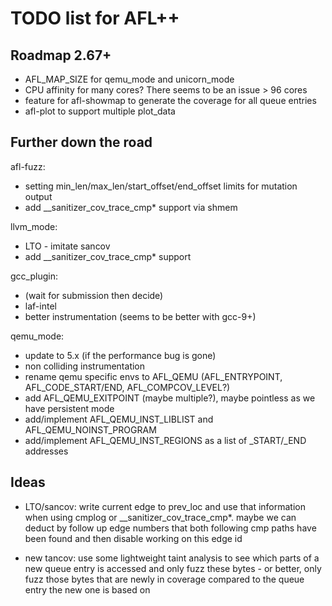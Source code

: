 # TODO list for AFL++

## Roadmap 2.67+

 - AFL_MAP_SIZE for qemu_mode and unicorn_mode
 - CPU affinity for many cores? There seems to be an issue > 96 cores
 - feature for afl-showmap to generate the coverage for all queue entries
 - afl-plot to support multiple plot_data

## Further down the road

afl-fuzz:
 - setting min_len/max_len/start_offset/end_offset limits for mutation output
 - add __sanitizer_cov_trace_cmp* support via shmem

llvm_mode:
 - LTO - imitate sancov
 - add __sanitizer_cov_trace_cmp* support

gcc_plugin:
 - (wait for submission then decide)
 - laf-intel
 - better instrumentation (seems to be better with gcc-9+)

qemu_mode:
 - update to 5.x (if the performance bug is gone)
 - non colliding instrumentation
 - rename qemu specific envs to AFL_QEMU (AFL_ENTRYPOINT, AFL_CODE_START/END,
   AFL_COMPCOV_LEVEL?)
 - add AFL_QEMU_EXITPOINT (maybe multiple?), maybe pointless as we have
   persistent mode
 - add/implement AFL_QEMU_INST_LIBLIST and AFL_QEMU_NOINST_PROGRAM
 - add/implement AFL_QEMU_INST_REGIONS as a list of _START/_END addresses

## Ideas

 - LTO/sancov: write current edge to prev_loc and use that information when
   using cmplog or __sanitizer_cov_trace_cmp*. maybe we can deduct by follow
   up edge numbers that both following cmp paths have been found and then
   disable working on this edge id

 - new tancov: use some lightweight taint analysis to see which parts of a
   new queue entry is accessed and only fuzz these bytes - or better, only
   fuzz those bytes that are newly in coverage compared to the queue entry
   the new one is based on
